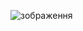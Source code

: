 ![зображення](https://github.com/Olexander63/gallery_grid/assets/14805899/b3c866d4-44dc-485c-8c19-6cc8056d88cc)
